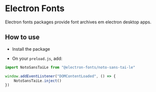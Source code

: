 # Electron Fonts

Electron fonts packages provide font archives em electron desktop apps.

## How to use

* Install the package

* On your `preload.js`, add:

```ts
import NotoSansTaiLe from "@electron-fonts/noto-sans-tai-le"

window.addEventListener("DOMContentLoaded", () => {
    NotoSansTaiLe.inject()
})
```